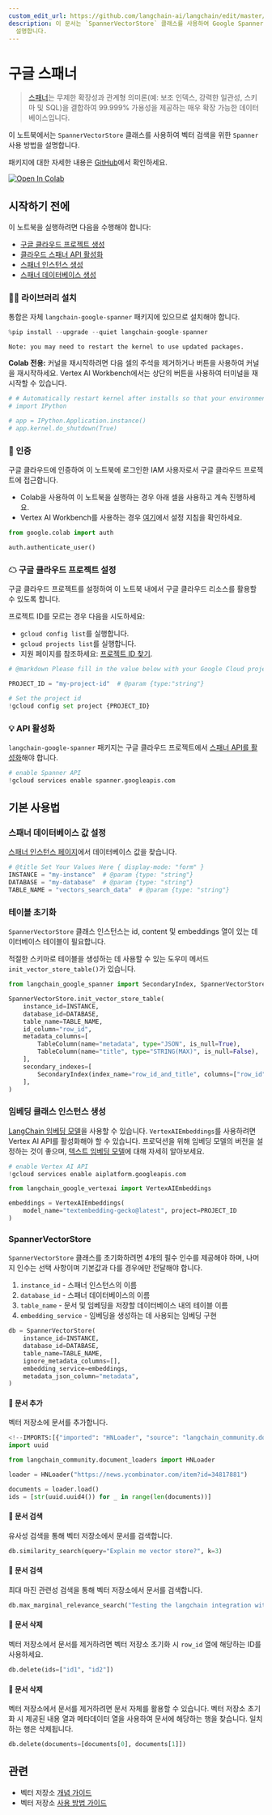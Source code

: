 ```yaml
---
custom_edit_url: https://github.com/langchain-ai/langchain/edit/master/docs/docs/integrations/vectorstores/google_spanner.ipynb
description: 이 문서는 `SpannerVectorStore` 클래스를 사용하여 Google Spanner에서 벡터 검색을 수행하는 방법을
  설명합니다.
---
```


# 구글 스패너
> [스패너](https://cloud.google.com/spanner)는 무제한 확장성과 관계형 의미론(예: 보조 인덱스, 강력한 일관성, 스키마 및 SQL)을 결합하여 99.999% 가용성을 제공하는 매우 확장 가능한 데이터베이스입니다.

이 노트북에서는 `SpannerVectorStore` 클래스를 사용하여 벡터 검색을 위한 `Spanner` 사용 방법을 설명합니다.

패키지에 대한 자세한 내용은 [GitHub](https://github.com/googleapis/langchain-google-spanner-python/)에서 확인하세요.

[![Open In Colab](https://colab.research.google.com/assets/colab-badge.svg)](https://colab.research.google.com/github/googleapis/langchain-google-spanner-python/blob/main/docs/vector_store.ipynb)

## 시작하기 전에

이 노트북을 실행하려면 다음을 수행해야 합니다:

* [구글 클라우드 프로젝트 생성](https://developers.google.com/workspace/guides/create-project)
* [클라우드 스패너 API 활성화](https://console.cloud.google.com/flows/enableapi?apiid=spanner.googleapis.com)
* [스패너 인스턴스 생성](https://cloud.google.com/spanner/docs/create-manage-instances)
* [스패너 데이터베이스 생성](https://cloud.google.com/spanner/docs/create-manage-databases)

### 🦜🔗 라이브러리 설치
통합은 자체 `langchain-google-spanner` 패키지에 있으므로 설치해야 합니다.

```python
%pip install --upgrade --quiet langchain-google-spanner
```

```output
Note: you may need to restart the kernel to use updated packages.
```

**Colab 전용:** 커널을 재시작하려면 다음 셀의 주석을 제거하거나 버튼을 사용하여 커널을 재시작하세요. Vertex AI Workbench에서는 상단의 버튼을 사용하여 터미널을 재시작할 수 있습니다.

```python
# # Automatically restart kernel after installs so that your environment can access the new packages
# import IPython

# app = IPython.Application.instance()
# app.kernel.do_shutdown(True)
```


### 🔐 인증
구글 클라우드에 인증하여 이 노트북에 로그인한 IAM 사용자로서 구글 클라우드 프로젝트에 접근합니다.

* Colab을 사용하여 이 노트북을 실행하는 경우 아래 셀을 사용하고 계속 진행하세요.
* Vertex AI Workbench를 사용하는 경우 [여기](https://github.com/GoogleCloudPlatform/generative-ai/tree/main/setup-env)에서 설정 지침을 확인하세요.

```python
from google.colab import auth

auth.authenticate_user()
```


### ☁ 구글 클라우드 프로젝트 설정
구글 클라우드 프로젝트를 설정하여 이 노트북 내에서 구글 클라우드 리소스를 활용할 수 있도록 합니다.

프로젝트 ID를 모르는 경우 다음을 시도하세요:

* `gcloud config list`를 실행합니다.
* `gcloud projects list`를 실행합니다.
* 지원 페이지를 참조하세요: [프로젝트 ID 찾기](https://support.google.com/googleapi/answer/7014113).

```python
# @markdown Please fill in the value below with your Google Cloud project ID and then run the cell.

PROJECT_ID = "my-project-id"  # @param {type:"string"}

# Set the project id
!gcloud config set project {PROJECT_ID}
```


### 💡 API 활성화
`langchain-google-spanner` 패키지는 구글 클라우드 프로젝트에서 [스패너 API를 활성화](https://console.cloud.google.com/flows/enableapi?apiid=spanner.googleapis.com)해야 합니다.

```python
# enable Spanner API
!gcloud services enable spanner.googleapis.com
```


## 기본 사용법

### 스패너 데이터베이스 값 설정
[스패너 인스턴스 페이지](https://console.cloud.google.com/spanner?_ga=2.223735448.2062268965.1707700487-2088871159.1707257687)에서 데이터베이스 값을 찾습니다.

```python
# @title Set Your Values Here { display-mode: "form" }
INSTANCE = "my-instance"  # @param {type: "string"}
DATABASE = "my-database"  # @param {type: "string"}
TABLE_NAME = "vectors_search_data"  # @param {type: "string"}
```


### 테이블 초기화
`SpannerVectorStore` 클래스 인스턴스는 id, content 및 embeddings 열이 있는 데이터베이스 테이블이 필요합니다.

적절한 스키마로 테이블을 생성하는 데 사용할 수 있는 도우미 메서드 `init_vector_store_table()`가 있습니다.

```python
from langchain_google_spanner import SecondaryIndex, SpannerVectorStore, TableColumn

SpannerVectorStore.init_vector_store_table(
    instance_id=INSTANCE,
    database_id=DATABASE,
    table_name=TABLE_NAME,
    id_column="row_id",
    metadata_columns=[
        TableColumn(name="metadata", type="JSON", is_null=True),
        TableColumn(name="title", type="STRING(MAX)", is_null=False),
    ],
    secondary_indexes=[
        SecondaryIndex(index_name="row_id_and_title", columns=["row_id", "title"])
    ],
)
```


### 임베딩 클래스 인스턴스 생성

[LangChain 임베딩 모델](/docs/integrations/text_embedding/)을 사용할 수 있습니다.
`VertexAIEmbeddings`를 사용하려면 Vertex AI API를 활성화해야 할 수 있습니다. 프로덕션을 위해 임베딩 모델의 버전을 설정하는 것이 좋으며, [텍스트 임베딩 모델](https://cloud.google.com/vertex-ai/docs/generative-ai/model-reference/text-embeddings)에 대해 자세히 알아보세요.

```python
# enable Vertex AI API
!gcloud services enable aiplatform.googleapis.com
```


```python
from langchain_google_vertexai import VertexAIEmbeddings

embeddings = VertexAIEmbeddings(
    model_name="textembedding-gecko@latest", project=PROJECT_ID
)
```


### SpannerVectorStore

`SpannerVectorStore` 클래스를 초기화하려면 4개의 필수 인수를 제공해야 하며, 나머지 인수는 선택 사항이며 기본값과 다를 경우에만 전달해야 합니다.

1. `instance_id` - 스패너 인스턴스의 이름
2. `database_id` - 스패너 데이터베이스의 이름
3. `table_name` - 문서 및 임베딩을 저장할 데이터베이스 내의 테이블 이름
4. `embedding_service` - 임베딩을 생성하는 데 사용되는 임베딩 구현

```python
db = SpannerVectorStore(
    instance_id=INSTANCE,
    database_id=DATABASE,
    table_name=TABLE_NAME,
    ignore_metadata_columns=[],
    embedding_service=embeddings,
    metadata_json_column="metadata",
)
```


#### 🔐 문서 추가
벡터 저장소에 문서를 추가합니다.

```python
<!--IMPORTS:[{"imported": "HNLoader", "source": "langchain_community.document_loaders", "docs": "https://api.python.langchain.com/en/latest/document_loaders/langchain_community.document_loaders.hn.HNLoader.html", "title": "Google Spanner"}]-->
import uuid

from langchain_community.document_loaders import HNLoader

loader = HNLoader("https://news.ycombinator.com/item?id=34817881")

documents = loader.load()
ids = [str(uuid.uuid4()) for _ in range(len(documents))]
```


#### 🔐 문서 검색
유사성 검색을 통해 벡터 저장소에서 문서를 검색합니다.

```python
db.similarity_search(query="Explain me vector store?", k=3)
```


#### 🔐 문서 검색
최대 마진 관련성 검색을 통해 벡터 저장소에서 문서를 검색합니다.

```python
db.max_marginal_relevance_search("Testing the langchain integration with spanner", k=3)
```


#### 🔐 문서 삭제
벡터 저장소에서 문서를 제거하려면 벡터 저장소 초기화 시 `row_id` 열에 해당하는 ID를 사용하세요.

```python
db.delete(ids=["id1", "id2"])
```


#### 🔐 문서 삭제
벡터 저장소에서 문서를 제거하려면 문서 자체를 활용할 수 있습니다. 벡터 저장소 초기화 시 제공된 내용 열과 메타데이터 열을 사용하여 문서에 해당하는 행을 찾습니다. 일치하는 행은 삭제됩니다.

```python
db.delete(documents=[documents[0], documents[1]])
```


## 관련

- 벡터 저장소 [개념 가이드](/docs/concepts/#vector-stores)
- 벡터 저장소 [사용 방법 가이드](/docs/how_to/#vector-stores)